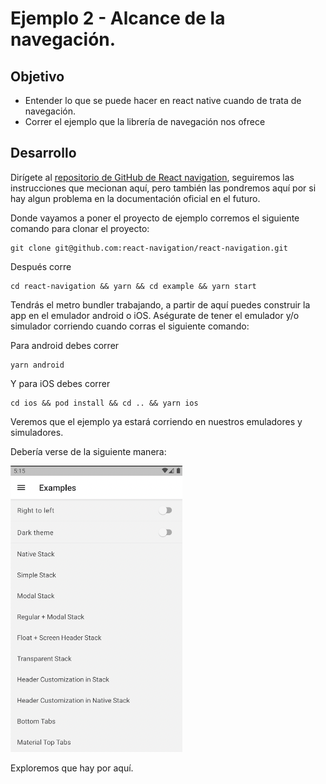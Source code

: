 # Ejemplo 2 - Alcance de la navegación.

## Objetivo

- Entender lo que se puede hacer en react native cuando de trata de navegación.
- Correr el ejemplo que la librería de navegación nos ofrece

## Desarrollo

Dirígete al [repositorio de GitHub de React navigation](https://github.com/react-navigation/react-navigation/tree/main/example), seguiremos las instrucciones que mecionan aquí, pero también las pondremos aquí por si hay algun problema en la documentación oficial en el futuro.

Donde vayamos a poner el proyecto de ejemplo corremos el siguiente comando para clonar el proyecto:

```shell
git clone git@github.com:react-navigation/react-navigation.git
```

Después corre

```shell
cd react-navigation && yarn && cd example && yarn start
```

Tendrás el metro bundler trabajando, a partir de aquí puedes construir la app en el emulador android o iOS.
Aségurate de tener el emulador y/o simulador corriendo cuando corras el siguiente comando:

Para android debes correr

```shell
yarn android
```

Y para iOS debes correr

```shell
cd ios && pod install && cd .. && yarn ios
```

Veremos que el ejemplo ya estará corriendo en nuestros emuladores y simuladores.

Debería verse de la siguiente manera:

![Android-example](./assets/Android-example.png)

Exploremos que hay por aquí.